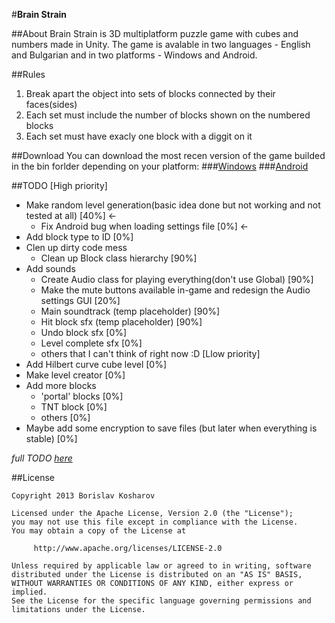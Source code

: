 #__Brain Strain__

##About
Brain Strain is 3D multiplatform puzzle game with cubes and numbers made in Unity.
The game is avalable in two languages - English and Bulgarian and in two platforms - Windows and Android.

##Rules
1. Break apart the object into sets of blocks connected by their faces(sides)
2. Each set must include the number of blocks shown on the numbered blocks
3. Each set must have exacly one block with a diggit on it

##Download
You can download the most recen version of the game builded in the bin forlder depending on your platform:
###[Windows][]
###[Android][]

##TODO
[High priority]
- Make random level generation(basic idea done but not working and not tested at all) [40%] <-
  - Fix Android bug when loading settings file [0%] <-
- Add block type to ID [0%]
- Clen up dirty code mess
  - Clean up Block class hierarchy [90%]
- Add sounds
  - Create Audio class for playing everything(don't use Global) [90%]
  - Make the mute buttons available in-game and redesign the Audio settings GUI [20%]
  - Main soundtrack (temp placeholder) [90%]
  - Hit block sfx (temp placeholder) [90%]
  - Undo block sfx [0%]
  - Level complete sfx [0%]
  - others that I can't think of right now :D
[Llow priority]
- Add Hilbert curve cube level [0%]
- Make level creator [0%]
- Add more blocks
  - 'portal' blocks [0%]
  - TNT block [0%]
  - others [0%]
- Maybe add some encryption to save files (but later when everything is stable) [0%]

*full TODO [here][todo]*

##License
  ```
  Copyright 2013 Borislav Kosharov

  Licensed under the Apache License, Version 2.0 (the "License");
  you may not use this file except in compliance with the License.
  You may obtain a copy of the License at

       http://www.apache.org/licenses/LICENSE-2.0

  Unless required by applicable law or agreed to in writing, software
  distributed under the License is distributed on an "AS IS" BASIS,
  WITHOUT WARRANTIES OR CONDITIONS OF ANY KIND, either express or implied.
  See the License for the specific language governing permissions and
  limitations under the License.
  ```
  
[windows]: https://github.com/nikibobi/BrainStrain/tree/master/bin/Windows
[android]: https://github.com/nikibobi/BrainStrain/tree/master/bin/Android
[todo]: https://github.com/nikibobi/BrainStrain/blob/master/src/Assets/TODO.txt
